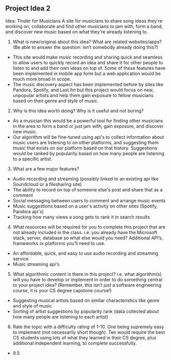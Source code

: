 ## Project Idea 2 ##

Idea: Tinder for Musicians
A site for musicians to share song ideas they're working on, collaborate and find other musicians to jam with, form a band, and discover new music based on what they're already listening to.

1. What is new/original about this idea? What are related websites/apps? (Be able to answer the question: isn’t somebody already doing this?)
* This site would make music recording and sharing quick and seamless to allow users to quickly record an idea and share it for other people to listen to and add their own ideas on top of. Some of these features have been implemented in mobile app form but a web application would be much more broad in scope.
* The music discovery aspect has been implemented before by sites like Pandora, Spotify, and Last.fm but this project would focus on new, unpopular artists and help them gain exposure to fellow musicians based on their genre and style of music.

2. Why is this idea worth doing? Why is it useful and not boring?
* As a musician this would be a powerful tool for finding other musicians in the area to form a band or just jam with, gain exposure, and discover new music.
* Our algorithm will be fine-tuned using api's to collect information about music users are listening to on other platforms, and suggesting them music that exists on our platform based on that history. Suggestions would be ranked by popularity based on how many people are listening to a specific artist.

3. What are a few major features?
* Audio recording and streaming (possibly linked to an existing api like Soundcloud or a filesharing site)
* The ability to record on top of someone else's post and share that as a comment
* Social messaging between users to comment and arrange music events
* Music suggestions based on a user's activity on other sites (Spotify, Pandora api's)
* Tracking how many views a song gets to rank it in search results

4. What resources will be required for you to complete this project that are not already included in the class. i.e. you already have the Microsoft stack, server, database so what else would you need? Additional API’s, frameworks or platforms you’ll need to use.
* An affordable, quick, and easy to use audio recording and streaming service
* Music streaming api's

5. What algorithmic content is there in this project? i.e. what algorithm(s) will you have to develop or implement in order to do something central to your project idea? (Remember, this isn’t just a software engineering course, it is your CS degree capstone course!)
* Suggesting musical artists based on similar characteristics like genre and style of music
* Sorting of artist suggestions by popularity rank (data collected about how many people are listening to each artist)
 
6. Rate the topic with a difficulty rating of 1-10. One being supremely easy to implement (not necessarily short though). Ten would require the best CS students using lots of what they learned in their CS degree, plus additional independent learning, to complete successfully.
* 9.5
